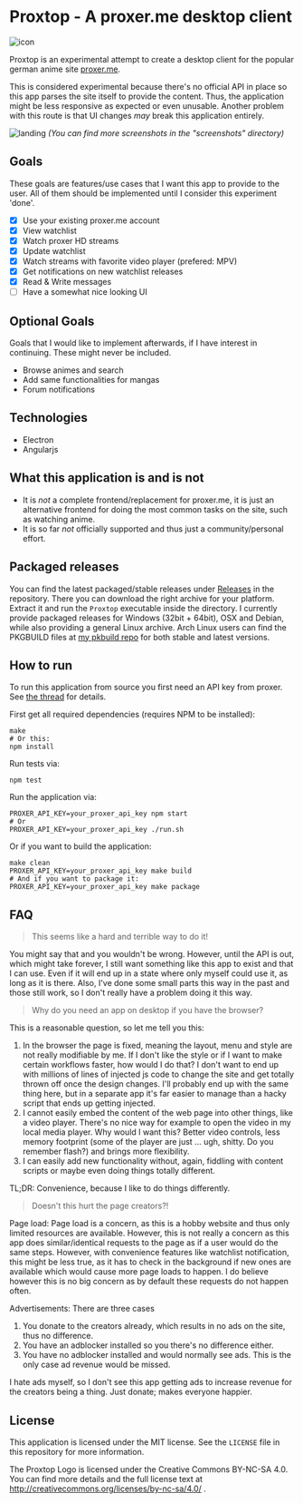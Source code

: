 # Proxtop - A proxer.me desktop client

![icon](src/assets/proxtop_logo_256.png)

Proxtop is an experimental attempt to create a desktop client for the popular german anime site [proxer.me](https://proxer.me).

This is considered experimental because there's no official API in place so this app parses the site itself to provide the content. Thus, the application might be less responsive as expected or even unusable. Another problem with this route is that UI changes _may_ break this application entirely.

![landing](screenshots/landing.png) _(You can find more screenshots in the "screenshots" directory)_

## Goals

These goals are features/use cases that I want this app to provide to the user. All of them should be implemented until I consider this experiment 'done'.

- [x] Use your existing proxer.me account
- [x] View watchlist
- [x] Watch proxer HD streams
- [x] Update watchlist
- [x] Watch streams with favorite video player (prefered: MPV)
- [x] Get notifications on new watchlist releases
- [x] Read & Write messages
- [ ] Have a somewhat nice looking UI

## Optional Goals

Goals that I would like to implement afterwards, if I have interest in continuing. These might never be included.

- Browse animes and search
- Add same functionalities for mangas
- Forum notifications

## Technologies

- Electron
- Angularjs

## What this application is and is not
- It is _not_ a complete frontend/replacement for proxer.me, it is just an alternative frontend for doing the most common tasks on the site, such as watching anime.
- It is so far _not_ officially supported and thus just a community/personal effort.

## Packaged releases

You can find the latest packaged/stable releases under [Releases](https://github.com/kumpelblase2/proxtop/releases/latest) in the repository. There you can download the right archive for your platform. Extract it and run the `Proxtop` executable inside the directory. I currently provide packaged releases for Windows (32bit + 64bit), OSX and Debian, while also providing a general Linux archive. Arch Linux users can find the PKGBUILD files at [my pkbuild repo](https://github.com/kumpelblase2/pkgbuilds) for both stable and latest versions.

## How to run

To run this application from source you first need an API key from proxer. See 
[the thread](https://proxer.me/forum/18-ankuendigungen-und-projekte/378833-die-wiedergeburt-der-proxer-api) for details.

First get all required dependencies (requires NPM to be installed):
```
make
# Or this:
npm install
```

Run tests via:
```
npm test
```

Run the application via:
```
PROXER_API_KEY=your_proxer_api_key npm start
# Or
PROXER_API_KEY=your_proxer_api_key ./run.sh
```

Or if you want to build the application:
```
make clean
PROXER_API_KEY=your_proxer_api_key make build
# And if you want to package it:
PROXER_API_KEY=your_proxer_api_key make package
```

## FAQ

> This seems like a hard and terrible way to do it!

You might say that and you wouldn't be wrong. However, until the API is out, which might take forever, I still want something like this app to exist and that I can use. Even if it will end up in a state where only myself could use it, as long as it is there. Also, I've done some small parts this way in the past and those still work, so I don't really have a problem doing it this way.

> Why do you need an app on desktop if you have the browser?

This is a reasonable question, so let me tell you this:

1. In the browser the page is fixed, meaning the layout, menu and style are not really modifiable by me. If I don't like the style or if I want to make certain workflows faster, how would I do that? I don't want to end up with millions of lines of injected js code to change the site and get totally thrown off once the design changes. I'll probably end up with the same thing here, but in a separate app it's far easier to manage than a hacky script that ends up getting injected.
2. I cannot easily embed the content of the web page into other things, like a video player. There's no nice way for example to open the video in my local media player. Why would I want this? Better video controls, less memory footprint (some of the player are just ... ugh, shitty. Do you remember flash?) and brings more flexibility.
3. I can easily add new functionality without, again, fiddling with content scripts or maybe even doing things totally different.

TL;DR: Convenience, because I like to do things differently.

> Doesn't this hurt the page creators?!

Page load: Page load is a concern, as this is a hobby website and thus only limited resources are available. However, this is not really a concern as this app does similar/identical requests to the page as if a user would do the same steps. However, with convenience features like watchlist notification, this might be less true, as it has to check in the background if new ones are available which would cause more page loads to happen. I do believe however this is no big concern as by default these requests do not happen often.

Advertisements: There are three cases
1. You donate to the creators already, which results in no ads on the site, thus no difference.
2. You have an adblocker installed so you there's no difference either.
3. You have no adblocker installed and would normally see ads. This is the only case ad revenue would be missed.

I hate ads myself, so I don't see this app getting ads to increase revenue for the creators being a thing. Just donate; makes everyone happier.

## License
This application is licensed under the MIT license. See the `LICENSE` file in this repository for more information.

The Proxtop Logo is licensed under the Creative Commons BY-NC-SA 4.0. You can find more details and the full license text at http://creativecommons.org/licenses/by-nc-sa/4.0/ .
